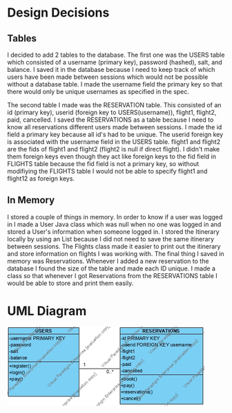 # Design Decisions

## Tables
I decided to add 2 tables to the database. The first one was the USERS table which consisted of a username (primary key), password (hashed), salt, and balance. I saved it in the database because I need to keep track of which users have been made between sessions which would not be possible without a database table. I made the username field the primary key so that there would only be unique usernames as specified in the spec.

The second table I made was the RESERVATION table. This consisted of an id (primary key), userid (foreign key to USERS(username)), flight1, flight2, paid, cancelled. I saved the RESERVATIONS as a table because I need to know all reservations different users made between sessions. I made the id field a primary key because all id's had to be unique. The userid foreign key is associated with the username field in the USERS table. flight1 and flight2 are the fids of flight1 and flight2 (flight2 is null if direct flight). I didn't make them foreign keys even though they act like foreign keys to the fid field in FLIGHTS table because the fid field is not a primary key, so without modifiying the FLIGHTS table I would not be able to specify flight1 and flight12 as foreign keys.

## In Memory
I stored a couple of things in memory. In order to know if a user was logged in I made a User Java class which was null when no one was logged in and stored a User's information when someone logged in. I stored the Itinerary locally by using an List<Flights> because I did not need to save the same itinerary between sessions. The Flights class made it easier to print out the itinerary and store information on flights I was working with. The final thing I saved in memory was Reservations. Whenever I added a new reservation to the database I found the size of the table and made each ID unique. I made a class so that whenever I got Reservations from the RESERVATIONS table I would be able to store and print them easily.

# UML Diagram
![UML](hw5.jpg)
